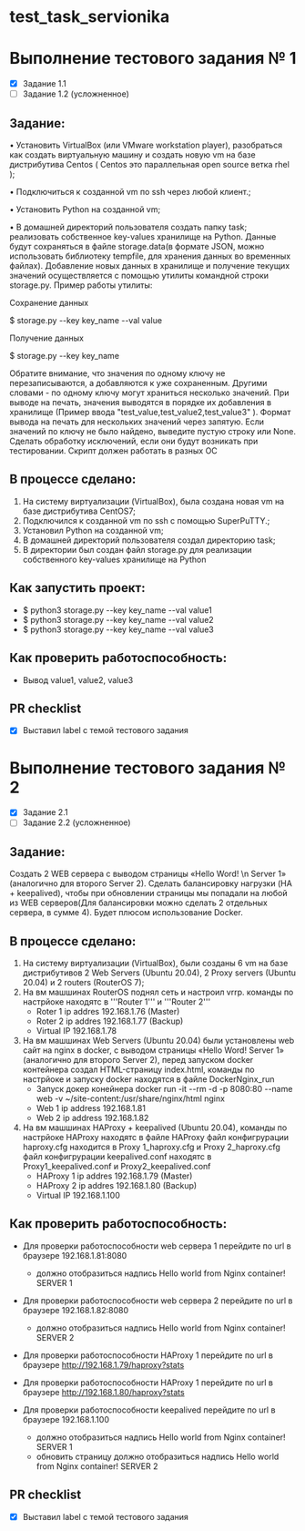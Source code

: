 # test_task_servionika


 # Выполнение тестового задания № 1

 - [X] Задание 1.1
 - [ ] Задание 1.2 (усложненное)

 ## Задание:
 • Установить VirtualBox (или VMware workstation player), разобраться как  создать виртуальную машину и создать новую vm на базе дистрибутива  Centos  ( Centos это параллельная open source ветка rhel );
 
 • Подключиться к созданной vm по ssh через любой клиент.;
 
 • Установить Python на созданной vm;
 
 • В домашней директорий пользователя создать папку task; реализовать собственное key-values хранилище на Python. Данные будут сохраняться в файле storage.data(в формате JSON, можно использовать библиотеку tempfile, для хранения данных во временных файлах). Добавление новых данных в хранилище и получение текущих значений осуществляется с помощью утилиты командной строки storage.py. Пример работы утилиты:  
 
 Сохранение данных
 
 $ storage.py --key key_name --val value
 
 Получение данных
 
 $ storage.py --key key_name
 
 Обратите внимание, что значения по одному ключу не перезаписываются, а добавляются к уже сохраненным. Другими словами - по одному ключу могут храниться несколько значений. При выводе на печать, значения выводятся в порядке их добавления в хранилище (Пример ввода "test_value,test_value2,test_value3" ). Формат вывода на печать для нескольких значений через запятую. Если значений по ключу не было найдено, выведите пустую строку или None. Сделать обработку исключений, если они будут возникать при тестировании. Скрипт должен работать в разных ОС

 ## В процессе сделано:

 1. На систему виртуализации (VirtualBox), была создана новая vm на базе дистрибутива  CentOS7;
 2. Подключился к созданной vm по ssh с помощью SuperPuTTY.;
 3. Установил Python на созданной vm;
 4. В домашней директорий пользователя создал директорию task;
 5. В директории был создан файл storage.py для реализации собственного key-values хранилище на Python


 ## Как запустить проект:
  - $ python3 storage.py --key key_name --val value1
  - $ python3 storage.py --key key_name --val value2
  - $ python3 storage.py --key key_name --val value3

 ## Как проверить работоспособность:
 - Вывод  value1, value2, value3

 ## PR checklist
 - [X] Выставил label с темой тестового задания

# Выполнение тестового задания № 2

 - [X] Задание 2.1
 - [ ] Задание 2.2 (усложненное)

## Задание:
Создать 2 WEB сервера с выводом страницы «Hello Word! \n Server 1» (аналогично для второго Server 2). Сделать балансировку нагрузки (HA + keepalived), чтобы при обновлении страницы мы попадали на любой из WEB серверов(Для балансировки можно сделать 2 отдельных сервера, в сумме 4).
Будет плюсом использование Docker.

## В процессе сделано:

 1. На систему виртуализации (VirtualBox), были созданы 6 vm на базе дистрибутивов 2 Web Servers (Ubuntu 20.04), 2 Proxy servers (Ubuntu 20.04) и 2 routers (RouterOS 7);
 2. На вм машшинах RouterOS поднял сеть и настроил vrrp. команды по настрйоке находятс в '''Router 1''' и '''Router 2'''
    - Roter 1 ip addres 192.168.1.76 (Master)
    - Roter 2 ip addres 192.168.1.77 (Backup)
    - Virtual IP 192.168.1.78
 3. На вм машшинах Web Servers (Ubuntu 20.04) были установлены web сайт на nginx в docker, с выводом страницы «Hello Word! Server 1» (аналогично для второго Server 2), перед запуском docker контейнера создал HTML-страницу index.html, команды по настрйоке и запуску docker находятся в файле DockerNginx_run  
    - Запуск докер конейнера docker run -it --rm -d -p 8080:80 --name web -v ~/site-content:/usr/share/nginx/html nginx
    - Web 1 ip address 192.168.1.81
    - Web 2 ip address 192.168.1.82
 4. На вм машшинах HAProxy + keepalived (Ubuntu 20.04), команды по настрйоке HAProxy находятс в файле HAProxy файл конфигрурации haproxy.cfg находится в Proxy 1_haproxy.cfg и Proxy 2_haproxy.cfg файл конфигрурации keepalived.conf находятс в Proxy1_keepalived.conf и Proxy2_keepalived.conf
    - HAProxy 1 ip addres 192.168.1.79 (Master)
    - HAProxy 2 ip addres 192.168.1.80 (Backup)
    - Virtual IP 192.168.1.100

 ## Как проверить работоспособность:
 - Для проверки работоспособности web сервера 1 перейдите по url в браузере 192.168.1.81:8080
    - должно отобразиться надпись Hello world from Nginx container! SERVER 1

 - Для проверки работоспособности web сервера 2 перейдите по url в браузере 192.168.1.82:8080
    - должно отобразиться надпись Hello world from Nginx container! SERVER 2

 - Для проверки работоспособности HAProxy 1 перейдите по url в браузере http://192.168.1.79/haproxy?stats

 - Для проверки работоспособности HAProxy 1 перейдите по url в браузере http://192.168.1.80/haproxy?stats

 - Для проверки работоспособности keepalived перейдите по url в браузере 192.168.1.100
   - должно отобразиться надпись Hello world from Nginx container! SERVER 1
   - обновить страницу должно отобразиться надпись Hello world from Nginx container! SERVER 2
 
 ## PR checklist
 - [X] Выставил label с темой тестового задания